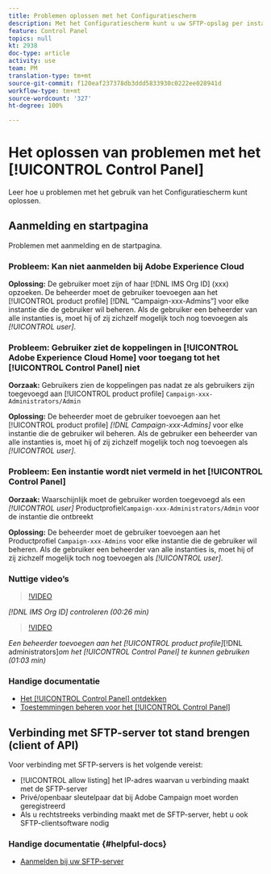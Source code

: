 ```yaml
---
title: Problemen oplossen met het Configuratiescherm
description: Met het Configuratiescherm kunt u uw SFTP-opslag per instantie controleren en beheren en IP-adressen op lijsten van gewenste adressen plaatsen.
feature: Control Panel
topics: null
kt: 2938
doc-type: article
activity: use
team: PM
translation-type: tm+mt
source-git-commit: f120eaf237378db3ddd5833930c0222ee028941d
workflow-type: tm+mt
source-wordcount: '327'
ht-degree: 100%

---
```



# Het oplossen van problemen met het [!UICONTROL Control Panel]

Leer hoe u problemen met het gebruik van het Configuratiescherm kunt oplossen.

## Aanmelding en startpagina

Problemen met aanmelding en de startpagina.

### Probleem: Kan niet aanmelden bij Adobe Experience Cloud

**Oplossing:**
De gebruiker moet zijn of haar [!DNL IMS Org ID] (xxx) opzoeken. De beheerder moet de gebruiker toevoegen aan het [!UICONTROL product profile] [!DNL “Campaign-xxx-Admins”] voor elke instantie die de gebruiker wil beheren. Als de gebruiker een beheerder van alle instanties is, moet hij of zij zichzelf mogelijk toch nog toevoegen als *[!UICONTROL user]*.

### Probleem: Gebruiker ziet de koppelingen in [!UICONTROL Adobe Experience Cloud Home] voor toegang tot het [!UICONTROL Control Panel] niet

**Oorzaak:**
Gebruikers zien de koppelingen pas nadat ze als gebruikers zijn toegevoegd aan [!UICONTROL product profile] `Campaign-xxx-Administrators/Admin`

**Oplossing:**
De beheerder moet de gebruiker toevoegen aan het [!UICONTROL product profile] *[!DNL Campaign-xxx-Admins]* voor elke instantie die de gebruiker wil beheren. Als de gebruiker een beheerder van alle instanties is, moet hij of zij zichzelf mogelijk toch nog toevoegen als *[!UICONTROL user]*.

### Probleem: Een instantie wordt niet vermeld in het [!UICONTROL Control Panel]

**Oorzaak:**
Waarschijnlijk moet de gebruiker worden toegevoegd als een *[!UICONTROL user]* Productprofiel`Campaign-xxx-Administrators/Admin` voor de instantie die ontbreekt

**Oplossing:**
De beheerder moet de gebruiker toevoegen aan het Productprofiel `Campaign-xxx-Admins` voor elke instantie die de gebruiker wil beheren. Als de gebruiker een beheerder van alle instanties is, moet hij of zij zichzelf mogelijk toch nog toevoegen als *[!UICONTROL user]*.

### Nuttige video’s

>[!VIDEO](https://video.tv.adobe.com/v/27183?quality=12)

*[!DNL IMS Org ID] controleren (00:26 min)*

>[!VIDEO](https://video.tv.adobe.com/v/27147?quality=12)

*Een beheerder toevoegen aan het [!UICONTROL product profile]*[!DNL administrators]*om het [!UICONTROL Control Panel] te kunnen gebruiken (01:03 min)*

### Handige documentatie

* [Het [!UICONTROL Control Panel] ontdekken](https://helpx.adobe.com/nl/campaign/kb/control-panel-overview.html)
* [Toestemmingen beheren voor het [!UICONTROL Control Panel]](https://helpx.adobe.com/nl/campaign/kb/control-panel-access.html)

## Verbinding met SFTP-server tot stand brengen (client of API)

Voor verbinding met SFTP-servers is het volgende vereist:

* [!UICONTROL allow listing] het IP-adres waarvan u verbinding maakt met de SFTP-server
* Privé/openbaar sleutelpaar dat bij Adobe Campaign moet worden geregistreerd
* Als u rechtstreeks verbinding maakt met de SFTP-server, hebt u ook SFTP-clientsoftware nodig

### Handige documentatie {#helpful-docs}

* [Aanmelden bij uw SFTP-server](https://docs.adobe.com/content/help/nl-NL/control-panel/using/control-panel-home.html#LoggingintoyourSFTPserver)

